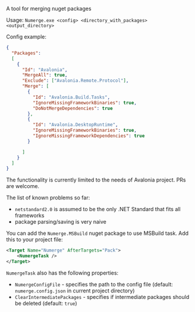 A tool for merging nuget packages

Usage: 
`Numerge.exe <config> <directory_with_packages> <output_directory>`


Config example:

```json
{
  "Packages":
  [
    {
      "Id": "Avalonia",
      "MergeAll": true,
      "Exclude": ["Avalonia.Remote.Protocol"],
      "Merge": [
        {
          "Id": "Avalonia.Build.Tasks",
          "IgnoreMissingFrameworkBinaries": true,
          "DoNotMergeDependencies": true
        },
        {
          "Id": "Avalonia.DesktopRuntime",
          "IgnoreMissingFrameworkBinaries": true,
          "IgnoreMissingFrameworkDependencies": true
        }

      ]
    }
  ]
}

```


The functionality is currently limited to the needs of Avalonia project. PRs are welcome.

The list of known problems so far:
- `netstandard2.0` is assumed to be the only .NET Standard that fits all frameworks
- package parsing/saving is very naive


You can add the `Numerge.MSBuild` nuget package to use MSBuild task. Add this to your project file:
```xml
<Target Name="Numerge" AfterTargets="Pack">
    <NumergeTask />
</Target>
```

`NumergeTask` also has the following properties:
- `NumergeConfigFile` - specifies the path to the config file (default: `numerge.config.json` in current project directory)
- `ClearIntermediatePackages` - specifies if intermediate packages should be deleted (default: `true`) 